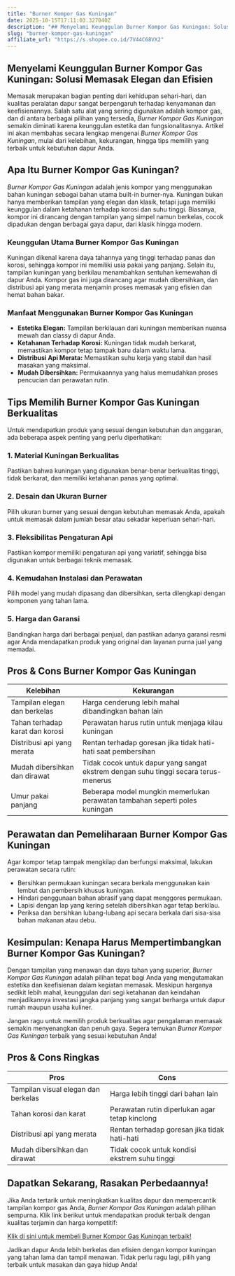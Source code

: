 ```yaml
---
title: "Burner Kompor Gas Kuningan"
date: 2025-10-15T17:11:03.327040Z
description: "## Menyelami Keunggulan Burner Kompor Gas Kuningan: Solusi Memasak Elegan dan Efisien..."
slug: "burner-kompor-gas-kuningan"
affiliate_url: "https://s.shopee.co.id/7V44C68VX2"
---
```

## Menyelami Keunggulan Burner Kompor Gas Kuningan: Solusi Memasak Elegan dan Efisien

Memasak merupakan bagian penting dari kehidupan sehari-hari, dan kualitas peralatan dapur sangat berpengaruh terhadap kenyamanan dan keefisienannya. Salah satu alat yang sering digunakan adalah kompor gas, dan di antara berbagai pilihan yang tersedia, *Burner Kompor Gas Kuningan* semakin diminati karena keunggulan estetika dan fungsionalitasnya. Artikel ini akan membahas secara lengkap mengenai *Burner Kompor Gas Kuningan*, mulai dari kelebihan, kekurangan, hingga tips memilih yang terbaik untuk kebutuhan dapur Anda.

## Apa Itu Burner Kompor Gas Kuningan?

*Burner Kompor Gas Kuningan* adalah jenis kompor yang menggunakan bahan kuningan sebagai bahan utama built-in burner-nya. Kuningan bukan hanya memberikan tampilan yang elegan dan klasik, tetapi juga memiliki keunggulan dalam ketahanan terhadap korosi dan suhu tinggi. Biasanya, kompor ini dirancang dengan tampilan yang simpel namun berkelas, cocok dipadukan dengan berbagai gaya dapur, dari klasik hingga modern.

### Keunggulan Utama Burner Kompor Gas Kuningan

Kuningan dikenal karena daya tahannya yang tinggi terhadap panas dan korosi, sehingga kompor ini memiliki usia pakai yang panjang. Selain itu, tampilan kuningan yang berkilau menambahkan sentuhan kemewahan di dapur Anda. Kompor gas ini juga dirancang agar mudah dibersihkan, dan distribusi api yang merata menjamin proses memasak yang efisien dan hemat bahan bakar.

### Manfaat Menggunakan Burner Kompor Gas Kuningan

- **Estetika Elegan:** Tampilan berkilauan dari kuningan memberikan nuansa mewah dan classy di dapur Anda.
- **Ketahanan Terhadap Korosi:** Kuningan tidak mudah berkarat, memastikan kompor tetap tampak baru dalam waktu lama.
- **Distribusi Api Merata:** Memastikan suhu kerja yang stabil dan hasil masakan yang maksimal.
- **Mudah Dibersihkan:** Permukaannya yang halus memudahkan proses pencucian dan perawatan rutin.

## Tips Memilih Burner Kompor Gas Kuningan Berkualitas

Untuk mendapatkan produk yang sesuai dengan kebutuhan dan anggaran, ada beberapa aspek penting yang perlu diperhatikan:

### 1. Material Kuningan Berkualitas

Pastikan bahwa kuningan yang digunakan benar-benar berkualitas tinggi, tidak berkarat, dan memiliki ketahanan panas yang optimal.

### 2. Desain dan Ukuran Burner

Pilih ukuran burner yang sesuai dengan kebutuhan memasak Anda, apakah untuk memasak dalam jumlah besar atau sekadar keperluan sehari-hari.

### 3. Fleksibilitas Pengaturan Api

Pastikan kompor memiliki pengaturan api yang variatif, sehingga bisa digunakan untuk berbagai teknik memasak.

### 4. Kemudahan Instalasi dan Perawatan

Pilih model yang mudah dipasang dan dibersihkan, serta dilengkapi dengan komponen yang tahan lama.

### 5. Harga dan Garansi

Bandingkan harga dari berbagai penjual, dan pastikan adanya garansi resmi agar Anda mendapatkan produk yang original dan layanan purna jual yang memadai.

## Pros & Cons Burner Kompor Gas Kuningan

| Kelebihan | Kekurangan |
|---------------------------|------------------------------|
| Tampilan elegan dan berkelas | Harga cenderung lebih mahal dibandingkan bahan lain |
| Tahan terhadap karat dan korosi | Perawatan harus rutin untuk menjaga kilau kuningan |
| Distribusi api yang merata | Rentan terhadap goresan jika tidak hati-hati saat pembersihan |
| Mudah dibersihkan dan dirawat | Tidak cocok untuk dapur yang sangat ekstrem dengan suhu tinggi secara terus-menerus |
| Umur pakai panjang | Beberapa model mungkin memerlukan perawatan tambahan seperti poles kuningan |

## Perawatan dan Pemeliharaan Burner Kompor Gas Kuningan

Agar kompor tetap tampak mengkilap dan berfungsi maksimal, lakukan perawatan secara rutin:

- Bersihkan permukaan kuningan secara berkala menggunakan kain lembut dan pembersih khusus kuningan.
- Hindari penggunaan bahan abrasif yang dapat menggores permukaan.
- Lapisi dengan lap yang kering setelah dibersihkan agar tetap berkilau.
- Periksa dan bersihkan lubang-lubang api secara berkala dari sisa-sisa bahan makanan atau debu.

## Kesimpulan: Kenapa Harus Mempertimbangkan Burner Kompor Gas Kuningan?

Dengan tampilan yang menawan dan daya tahan yang superior, *Burner Kompor Gas Kuningan* adalah pilihan tepat bagi Anda yang mengutamakan estetika dan keefisienan dalam kegiatan memasak. Meskipun harganya sedikit lebih mahal, keunggulan dari segi ketahanan dan keindahan menjadikannya investasi jangka panjang yang sangat berharga untuk dapur rumah maupun usaha kuliner.

Jangan ragu untuk memilih produk berkualitas agar pengalaman memasak semakin menyenangkan dan penuh gaya. Segera temukan *Burner Kompor Gas Kuningan* terbaik yang sesuai kebutuhan Anda!

## Pros & Cons Ringkas

| **Pros** | **Cons** |
|----------------------------|-----------------------------|
| Tampilan visual elegan dan berkelas | Harga lebih tinggi dari bahan lain |
| Tahan korosi dan karat | Perawatan rutin diperlukan agar tetap kinclong |
| Distribusi api yang merata | Rentan terhadap goresan jika tidak hati-hati |
| Mudah dibersihkan dan dirawat | Tidak cocok untuk kondisi ekstrem suhu tinggi |

## Dapatkan Sekarang, Rasakan Perbedaannya!

Jika Anda tertarik untuk meningkatkan kualitas dapur dan mempercantik tampilan kompor gas Anda, *Burner Kompor Gas Kuningan* adalah pilihan sempurna. Klik link berikut untuk mendapatkan produk terbaik dengan kualitas terjamin dan harga kompetitif:

[Klik di sini untuk membeli Burner Kompor Gas Kuningan terbaik!](https://s.shopee.co.id/7V44C68VX2)

Jadikan dapur Anda lebih berkelas dan efisien dengan kompor kuningan yang tahan lama dan tampil menawan. Tidak perlu ragu lagi, pilih yang terbaik untuk masakan dan gaya hidup Anda!